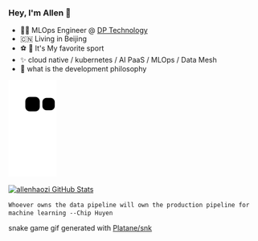 ### Hey, I'm Allen 👋


- :technologist:  MLOps Engineer @ [DP Technology](https://www.dp.tech/)
- :cn:  Living in Beijing
- :soccer: :ski:  It's My favorite sport
- :sparkles:  cloud native / kubernetes / AI PaaS / MLOps / Data Mesh
- :school: what is the development philosophy


![github contribution grid snake animation](https://raw.githubusercontent.com/allenhaozi/allenhaozi/output/github-contribution-grid-snake.svg)


[![allenhaozi GitHub Stats](https://github-readme-stats.vercel.app/api?username=allenhaozi&show_icons=true&theme=tokyonight)](https://github.com/allenhaozi)

```
Whoever owns the data pipeline will own the production pipeline for machine learning --Chip Huyen
```


snake game gif generated with [Platane/snk](https://github.com/Platane/snk)
